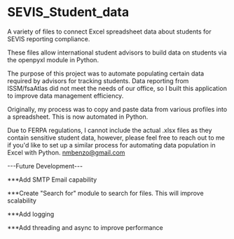 # SEVIS_Student_data
A variety of files to connect Excel spreadsheet data about students for SEVIS reporting compliance. 

These files allow international student advisors to build data on students via the openpyxl module in Python.

The purpose of this project was to automate populating certain data required by advisors for tracking students. Data reporting
from ISSM/fsaAtlas did not meet the needs of our office, so I built this application to improve data management efficiency.

Originally, my process was to copy and paste data from various profiles into a spreadsheet. This is now automated in Python.

Due to FERPA regulations, I cannot include the actual .xlsx files as they contain sensitive student data, however, please feel free to reach out to me if you'd like to set up a similar process for automating data population in Excel with Python.
nmbenzo@gmail.com


---Future Development---

***Add SMTP Email capability

***Create "Search for" module to search for files. This will improve scalability

***Add logging 

***Add threading and async to improve performance

